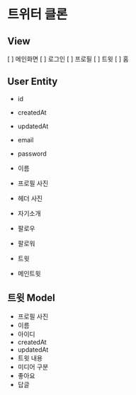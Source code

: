 # 트위터 클론

 ## View

 [ ] 메인화면
 [ ] 로그인
 [ ] 프로필
 [ ] 트윗
 [ ] 홈

 ## User Entity
 - id
 - createdAt
 - updatedAt
 - email
 - password

 - 이름
 - 프로필 사진
 - 헤더 사진
 - 자기소개
 - 팔로우
 - 팔로워
 - 트윗
 - 메인트윗

 ## 트윗 Model
 - 프로필 사진
 - 이름
 - 아이디
 - createdAt
 - updatedAt
 - 트윗 내용
 - 미디어 구분
 - 좋아요
 - 답글
